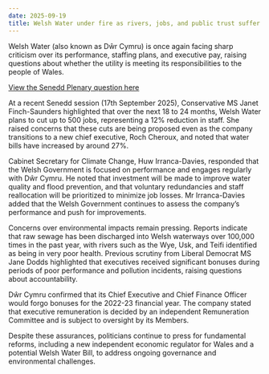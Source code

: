 ```yaml
---
date: 2025-09-19
title: Welsh Water under fire as rivers, jobs, and public trust suffer
---
```

Welsh Water (also known as Dŵr Cymru) is once again facing sharp criticism over its performance, staffing plans, and executive pay, raising questions about whether the utility is meeting its responsibilities to the people of Wales.

[View the Senedd Plenary question here](http://www.senedd.tv/Meeting/Clip/e44b71db-ddce-4ab3-9188-6786283505ea?inPoint=01:06:57&outPoint=01:15:57)

At a recent Senedd session (17th September 2025), Conservative MS Janet Finch-Saunders highlighted that over the next 18 to 24 months, Welsh Water plans to cut up to 500 jobs, representing a 12% reduction in staff. She raised concerns that these cuts are being proposed even as the company transitions to a new chief executive, Roch Cheroux, and noted that water bills have increased by around 27%.

Cabinet Secretary for Climate Change, Huw Irranca-Davies, responded that the Welsh Government is focused on performance and engages regularly with Dŵr Cymru. He noted that investment will be made to improve water quality and flood prevention, and that voluntary redundancies and staff reallocation will be prioritized to minimize job losses. Mr Irranca-Davies added that the Welsh Government continues to assess the company’s performance and push for improvements.

Concerns over environmental impacts remain pressing. Reports indicate that raw sewage has been discharged into Welsh waterways over 100,000 times in the past year, with rivers such as the Wye, Usk, and Teifi identified as being in very poor health. Previous scrutiny from Liberal Democrat MS Jane Dodds highlighted that executives received significant bonuses during periods of poor performance and pollution incidents, raising questions about accountability.

Dŵr Cymru confirmed that its Chief Executive and Chief Finance Officer would forgo bonuses for the 2022-23 financial year. The company stated that executive remuneration is decided by an independent Remuneration Committee and is subject to oversight by its Members.

Despite these assurances, politicians continue to press for fundamental reforms, including a new independent economic regulator for Wales and a potential Welsh Water Bill, to address ongoing governance and environmental challenges.
